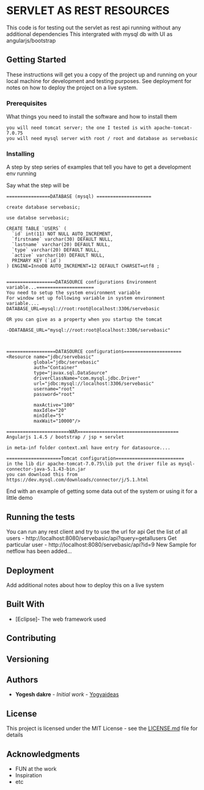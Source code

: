 # SERVLET AS REST RESOURCES

This code is for testing out the servlet as rest api running without any additional dependencies
This intergrated with mysql db
with UI as angularjs/bootstrap

## Getting Started

These instructions will get you a copy of the project up and running on your local machine for development and testing purposes. See deployment for notes on how to deploy the project on a live system.

### Prerequisites

What things you need to install the software and how to install them

```
you will need tomcat server; the one I tested is with apache-tomcat-7.0.75
you will need mysql server with root / root and database as servebasic

```

### Installing

A step by step series of examples that tell you have to get a development env running

Say what the step will be

```
================DATABASE (mysql) ====================

create database servebasic;

use databse servebasic;

CREATE TABLE `USERS` (
  `id` int(11) NOT NULL AUTO_INCREMENT,
  `firstname` varchar(30) DEFAULT NULL,
  `lastname` varchar(20) DEFAULT NULL,
  `type` varchar(20) DEFAULT NULL,
  `active` varchar(10) DEFAULT NULL,
  PRIMARY KEY (`id`)
) ENGINE=InnoDB AUTO_INCREMENT=12 DEFAULT CHARSET=utf8 ;


==================DATASOURCE configurations Environment variable...=====================
You need to setup the system environment variable
For window set up following variable in system environment variable....
DATABASE_URL=mysql://root:root@localhost:3306/servebasic

OR you can give as a property when you startup the tomcat

-DDATABASE_URL="mysql://root:root@localhost:3306/servebasic"



==================DATASOURCE configurations=====================
<Resource name="jdbc/servebasic" 
		  global="jdbc/servebasic" 
		  auth="Container" 
		  type="javax.sql.DataSource" 
		  driverClassName="com.mysql.jdbc.Driver" 
		  url="jdbc:mysql://localhost:3306/servebasic" 
		  username="root" 
		  password="root" 
		  
		  maxActive="100" 
		  maxIdle="20" 
		  minIdle="5" 
		  maxWait="10000"/>

=======================WAR=====================================
Angularjs 1.4.5 / bootstrap / jsp + servlet 

in meta-inf folder context.xml have entry for datasource....

====================Tomcat configuration=========================
in the lib dir apache-tomcat-7.0.75\lib put the driver file as mysql-connector-java-5.1.43-bin.jar
you can download this from  https://dev.mysql.com/downloads/connector/j/5.1.html

```

End with an example of getting some data out of the system or using it for a little demo

## Running the tests

You can run any rest client and try to use the url for api
Get the list of all users   -   http://localhost:8080/servebasic/api?query=getallusers
Get particular user  - http://localhost:8080/servebasic/api?id=9
New Sample for netflow has been added...
## Deployment

Add additional notes about how to deploy this on a live system

## Built With

* [Eclipse]- The web framework used


## Contributing


## Versioning


## Authors

* **Yogesh dakre** - *Initial work* - [Yogyaideas](http://slcdaffodils.github.io/daffo)



## License

This project is licensed under the MIT License - see the [LICENSE.md](LICENSE.md) file for details

## Acknowledgments

* FUN at the work
* Inspiration
* etc
